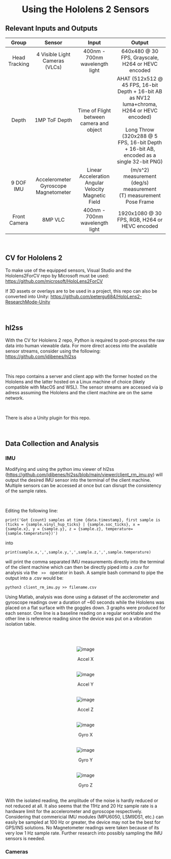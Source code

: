 <div align="center">
<h1> Using the Hololens 2 Sensors </h1> 
</div>

## Relevant Inputs and Outputs ##

| Group | Sensor | Input | Output |
| :-----------: | :---: | :---: | :---: | 
| Head Tracking | 4 Visible Light Cameras (VLCs) | 400nm - 700nm wavelength light | 640x480 @ 30 FPS, Grayscale, H264 or HEVC encoded
| Depth | 1MP ToF Depth | Time of Flight between camera and object | AHAT (512x512 @ 45 FPS, 16-bit Depth + 16-bit AB as NV12 luma+chroma, H264 or HEVC encoded) <br/> <br/> Long Throw (320x288 @ 5 FPS, 16-bit Depth + 16-bit AB, encoded as a single 32-bit PNG)
| 9 DOF IMU | Accelerometer<br/> Gyroscope <br/> Magnetometer | Linear Acceleration <br/> Angular Velocity  <br/> Magnetic Field | (m/s^2) measurement <br/> (deg/s) measurement <br/> (T) measurement <br/> Pose Frame
| Front Camera  | 8MP VLC | 400nm - 700nm wavelength light | 1920x1080 @ 30 FPS, RGB, H264 or HEVC encoded

<br>


## CV for Hololens 2 ##
To make use of the equipped sensors, Visual Studio and the Hololens2ForCV repo by Microsoft must be used: https://github.com/microsoft/HoloLens2ForCV

If 3D assets or overlays are to be used in a project, this repo can also be converted into Unity: https://github.com/petergu684/HoloLens2-ResearchMode-Unity

<br>

## hl2ss ##

With the CV for Hololens 2 repo, Python is required to post-process the raw data into human viewable data. For more direct access into the available sensor streams, consider using the following: https://github.com/jdibenes/hl2ss 

<br/>

This repo contains a server and client app with the former hosted on the Hololens and the latter hosted on a Linux machine of choice (likely compatible with MacOS and WSL). The sensor streams are accessed via ip adress assuming the Hololens and the client machine are on the same network.

<br/>

There is also a Unity plugin for this repo.

<br/>

## Data Collection and Analysis ##

### IMU ###

Modifying and using the python imu viewer of hl2ss (https://github.com/jdibenes/hl2ss/blob/main/viewer/client_rm_imu.py) will output the desired IMU sensor into the terminal of the client  machine. Multiple sensors can be accessed at once but can disrupt the consistency of the sample rates.


<br/>

Editing the following line:

```
print('Got {count} samples at time {data.timestamp}, first sample is (ticks = {sample.vinyl_hup_ticks} | {sample.soc_ticks}, x = {sample.x}, y = {sample.y}, z = {sample.z}, temperature={sample.temperature})')
```

into 

```
print(sample.x,',',sample.y,',',sample.z,',',sample.temperature)
```
will print the comma separated IMU measurements directly into the terminal of the client machine which can then be directly piped into a .csv for analysis via the  &nbsp; `>>`  &nbsp; operator in bash. A sample bash command to pipe the output into a .csv would be: 

```
python3 client_rm_imu.py >> filename.csv
```

Using Matlab, analysis was done using a dataset of the acclerometer and gyroscope readings over a duration of ~60 seconds while the Hololens was placed on a flat surface with the goggles down. 3 graphs were produced for each sensor. One line is a baseline reading on a regular worktable and the other line is reference reading since the device was put on a vibration isolation table. 

<div align="center">

<br/>
<br/>

![image](./accel_x.jpg)

Accel X
<br/>
<br/>


![image](./accel_y.jpg)

Accel Y
<br/>
<br/>

![image](./accel_z.jpg)

Accel Z
<br/>
<br/>

![image](./gyro_x.jpg)

Gyro X
<br/>
<br/>

![image](./gyro_y.jpg)

Gyro Y
<br/>
<br/>

![image](./gyro_z.jpg)

Gyro Z
<br/>
<br/>

</div>

With the isolated reading, the amplitude of the noise is hardly reduced or not reduced at all. It also seems that the 11Hz and 20 Hz sample rate is a hardware limit for the accelerometer and gyroscope respectively. Considering that commericial IMU modules (MPU6050, LSM9DS1, etc.) can easily be sampled at 100 Hz or greater, the device may not be the best for GPS/INS solutions. No Magnetometer readings were taken because of its very low 1 Hz sample rate. Further research into possibly sampling the IMU sensors is needed. 

### Cameras ###




